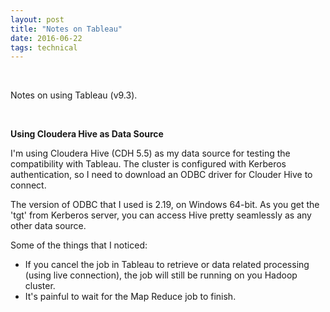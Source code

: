 ```yaml
---
layout: post
title: "Notes on Tableau"
date: 2016-06-22
tags: technical
---
```

<br/>

Notes on using Tableau (v9.3).

<br/>

**Using Cloudera Hive as Data Source**

I'm using Cloudera Hive (CDH 5.5) as my data source for testing the compatibility with Tableau. The cluster is configured with Kerberos authentication, so I need to download an ODBC driver for Clouder Hive to connect.

The version of ODBC that I used is 2.19, on Windows 64-bit. As you get the 'tgt' from Kerberos server, you can access Hive pretty seamlessly as any other data source.

Some of the things that I noticed:

* If you cancel the job in Tableau to retrieve or data related processing (using live connection), the job will still be running on you Hadoop cluster.
* It's painful to wait for the Map Reduce job to finish. 


<br/>

